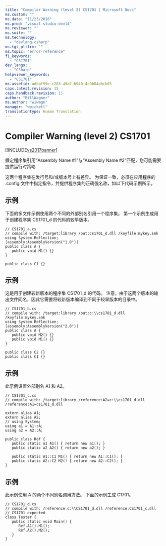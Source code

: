 ```yaml
---
title: "Compiler Warning (level 2) CS1701 | Microsoft Docs"
ms.custom: ""
ms.date: "11/23/2016"
ms.prod: "visual-studio-dev14"
ms.reviewer: ""
ms.suite: ""
ms.technology: 
  - "devlang-csharp"
ms.tgt_pltfrm: ""
ms.topic: "error-reference"
f1_keywords: 
  - "CS1701"
dev_langs: 
  - "CSharp"
helpviewer_keywords: 
  - "CS1701"
ms.assetid: adbaf99e-c283-49a7-b940-4c9b84ebcb03
caps.latest.revision: 15
caps.handback.revision: 15
author: "BillWagner"
ms.author: "wiwagn"
manager: "wpickett"
translationtype: Human Translation
---
```

# Compiler Warning (level 2) CS1701
[!INCLUDE[vs2017banner](../../../csharp/includes/vs2017banner.md)]

假定程序集引用“Assembly Name \#1”与“Assembly Name \#2”匹配，您可能需要提供运行时策略  
  
 这两个程序集在发行号和\/或版本号上有差异。  为保证一致，必须在应用程序的 .config 文件中指定指令，并提供程序集的正确强名称，如以下代码示例所示。  
  
## 示例  
 下面的多文件示例使用两个不同的外部别名引用一个程序集。  第一个示例生成用于创建程序集 CS1701\_d 的代码的较早版本。  
  
```  
// CS1701_a.cs  
// compile with: /target:library /out:cs1701_d.dll /keyfile:mykey.snk  
using System.Reflection;  
[assembly:AssemblyVersion("1.0")]  
public class A {  
   public void M1() {}  
}  
  
public class C1 {}  
```  
  
## 示例  
 这是用于创建较新版本的程序集 CS1701\_d 的代码。  注意，由于这两个版本的输出文件同名，因此它需要将较新版本编译到不同于较早版本的目录中。  
  
```  
// CS1701_b.cs  
// compile with: /target:library /out:c:\\cs1701_d.dll /keyfile:mykey.snk  
using System.Reflection;  
[assembly:AssemblyVersion("2.0")]  
public class A {  
   public void M2() {}  
   public void M1() {}  
}  
  
public class C2 {}  
public class C1 {}  
```  
  
## 示例  
 此示例设置外部别名 A1 和 A2。  
  
```  
// CS1701_c.cs  
// compile with: /target:library /reference:A2=c:\\cs1701_d.dll /reference:A1=cs1701_d.dll  
  
extern alias A1;  
extern alias A2;  
// using System;  
using a1 = A1::A;  
using a2 = A2::A;  
  
public class Ref {  
   public static a1 A1() { return new a1(); }  
   public static a2 A2() { return new a2(); }  
  
   public static A1::C1 M1() { return new A1::C1(); }  
   public static A2::C2 M2() { return new A2::C2(); }  
}  
```  
  
## 示例  
 此示例使用 A 的两个不同别名调用方法。  下面的示例生成 C1701。  
  
```  
// CS1701_d.cs  
// compile with: /reference:c:\\CS1701_d.dll /reference:CS1701_c.dll  
// CS1701 expected  
class Tester {  
   public static void Main() {  
      Ref.A1().M1();  
      Ref.A2().M2();  
   }  
}  
```